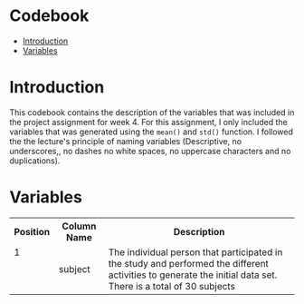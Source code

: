 # Codebook

* [Introduction](#intro)
* [Variables](#var)

<h1 id=intro>Introduction</h1>
This codebook contains the description of the variables that was included in the project assignment for week 4. 
For this assignment, I only included the variables that was generated using the <code>mean()</code> and <code>std()</code> function.
I followed the the lecture's principle of naming variables (Descriptive, no underscores,, no dashes no white spaces, no uppercase characters and no duplications).

<h1 id=var>Variables</h1>

<table>
<tr><th>Position</th><th>Column Name</th><th>Description</th></tr>
<tr><td valign=top>1</td><td>subject</td><td>The individual person that participated in the study and performed the different activities to generate the initial data set. There is a total of 30 subjects</td></tr>
</table>



